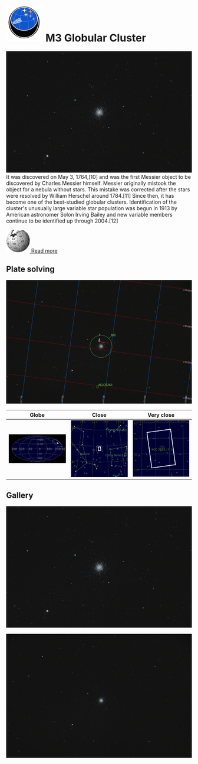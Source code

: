 # ![](..//Imaging//Common/pyl-tiny.png) M3 Globular Cluster
![IMG](..//Imaging//HD/M3_Globular_Cluster+00+co.jpg)
It was discovered on May 3, 1764,[10] and was the first Messier object to be discovered by Charles Messier himself. Messier originally mistook the object for a nebula without stars. This mistake was corrected after the stars were resolved by William Herschel around 1784.[11] Since then, it has become one of the best-studied globular clusters. Identification of the cluster's unusually large variable star population was begun in 1913 by American astronomer Solon Irving Bailey and new variable members continue to be identified up through 2004.[12]

[![](..//Imaging//Common/Wikipedia.png) Read more](https://en.wikipedia.org/wiki/Messier_3)
## Plate solving 


![IMG](..//Imaging//HD/M3_Globular_Cluster_Annotated.jpg)


| Globe | Close | Very close |
| ----- | ----- | ----- |
|![IMG](..//Imaging//HD/M3_Globular_Cluster_Globe.jpg) |![IMG](..//Imaging//HD/M3_Globular_Cluster_Close.jpg) |![IMG](..//Imaging//HD/M3_Globular_Cluster_Closer.jpg) |

## Gallery
![IMG](..//Imaging//HD/M3_Globular_Cluster+00+co.jpg) 

![IMG](..//Imaging//HD/M3_Globular_Cluster+01+co.jpg) 

